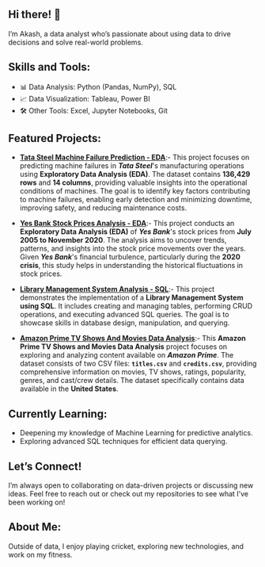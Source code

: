 ## Hi there! 👋
I’m Akash, a data analyst who’s passionate about using data to drive decisions and solve real-world problems.


## Skills and Tools:
- 📊 Data Analysis: Python (Pandas, NumPy), SQL
- 📈 Data Visualization: Tableau, Power BI
- 🛠️ Other Tools: Excel, Jupyter Notebooks, Git


## Featured Projects:
- [**Tata Steel Machine Failure Prediction - EDA**](https://github.com/akashmailar/Tata-Steel-Machine-Failure-Prediction):- This project focuses on predicting machine failures in ***Tata Steel***'s manufacturing operations using **Exploratory Data Analysis (EDA)**. The dataset contains **136,429 rows** and **14 columns**, providing valuable insights into the operational conditions of machines. The goal is to identify key factors contributing to machine failures, enabling early detection and minimizing downtime, improving safety, and reducing maintenance costs.

- [**Yes Bank Stock Prices Analysis - EDA**](https://github.com/akashmailar/Yes-Bank-Stock-Analysis-EDA):- This project conducts an **Exploratory Data Analysis (EDA)** of ***Yes Bank***'s stock prices from **July 2005 to November 2020**. The analysis aims to uncover trends, patterns, and insights into the stock price movements over the years. Given ***Yes Bank***'s financial turbulence, particularly during the **2020 crisis**, this study helps in understanding the historical fluctuations in stock prices.

- [**Library Management System Analysis - SQL**](https://github.com/akashmailar/Library-management-system-using-SQL):- This project demonstrates the implementation of a **Library Management System using SQL**. It includes creating and managing tables, performing CRUD operations, and executing advanced SQL queries. The goal is to showcase skills in database design, manipulation, and querying.

- [**Amazon Prime TV Shows And Movies Data Analysis**](https://github.com/akashmailar/amazon-prime-analysis):- This **Amazon Prime TV Shows and Movies Data Analysis** project focuses on exploring and analyzing content available on ***Amazon Prime***. The dataset consists of two CSV files: **`titles.csv`** and **`credits.csv`**, providing comprehensive information on movies, TV shows, ratings, popularity, genres, and cast/crew details. The dataset specifically contains data available in the **United States**.


## Currently Learning:

- Deepening my knowledge of Machine Learning for predictive analytics.
- Exploring advanced SQL techniques for efficient data querying.


## Let’s Connect!

I’m always open to collaborating on data-driven projects or discussing new ideas. Feel free to reach out or check out my repositories to see what I’ve been working on!


## About Me:
Outside of data, I enjoy playing cricket, exploring new technologies, and work on my fitness.

